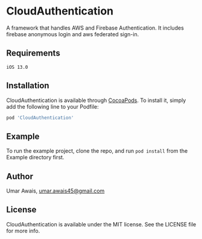 # CloudAuthentication

A framework that handles AWS and Firebase Authentication. It includes firebase anonymous login and aws federated sign-in.


## Requirements

`iOS 13.0`

## Installation

CloudAuthentication is available through [CocoaPods](https://cocoapods.org). To install
it, simply add the following line to your Podfile:

```ruby
pod 'CloudAuthentication'
```
## Example

To run the example project, clone the repo, and run `pod install` from the Example directory first.

## Author

Umar Awais, umar.awais45@gmail.com

## License

CloudAuthentication is available under the MIT license. See the LICENSE file for more info.
